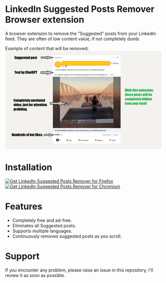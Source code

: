 # LinkedIn Suggested Posts Remover Browser extension
A browser extension to remove the "Suggested" posts from your LinkedIn feed. They are often of low content value, if not completely dumb.

Example of content that will be removed:
![Suggested post from LinkedIn such as this one will be removed](/docs/cover.png "Suggested post from LinkedIn such as this one will be removed")


# Installation
<a href="https://addons.mozilla.org/fr/firefox/addon/linkedin-suggested-post-remove/"><img src="https://user-images.githubusercontent.com/585534/107280546-7b9b2a00-6a26-11eb-8f9f-f95932f4bfec.png" alt="Get LinkedIn Suggested Posts Remover for Firefox"></a>
<a href="https://chromewebstore.google.com/detail/linkedin-feed-locker/ekbageagichmpplpgnbonflcdhpaoall"><img src="https://user-images.githubusercontent.com/585534/107280622-91a8ea80-6a26-11eb-8d07-77c548b28665.png" alt="Get LinkedIn Suggested Posts Remover for Chromium"></a>

# Features

- Completely free and ad-free.
- Eliminates all Suggested posts.
- Supports multiple languages.
- Continuously removes suggested posts as you scroll.

# Support
If you encounter any problem, please raise an issue in this repository, I'll review it as soon as possible.
